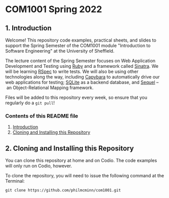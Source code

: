 # COM1001 Spring 2022

## 1. Introduction

Welcome! This repository code examples, practical sheets, and slides to support
the Spring Semester of the COM1001 module "Introduction to Software Engineering"
at the University of Sheffield.

The lecture content of the Spring Semester focuses on Web Application
Development and Testing using [Ruby](https://www.ruby-lang.org/) and a framework
called [Sinatra](http://sinatrarb.com/). We will be learning
[RSpec](https://rspec.info/) to write tests. We will also be using other
technologies along the way, including
[Capybara](https://teamcapybara.github.io/capybara/) to automatically drive our
web applications for testing; [SQLite](https://www.sqlite.org/) as a backend
database, and [Sequel](https://sequel.jeremyevans.net/) – an Object-Relational
Mapping framework.

Files will be added to this repository every week, so ensure that you regularly
do a `git pull`!

### Contents of this README file

1. [Introduction](#1-introduction)
2. [Cloning and Installing this Repository](#2-cloning-and-installing-this-repository)

## 2. Cloning and Installing this Repository

You can clone this repository at home and on Codio. The code examples will only run on Codio, however.

To clone the repository, you will need to issue the following command at the Terminal:

```
git clone https://github.com/philmcminn/com1001.git
```


